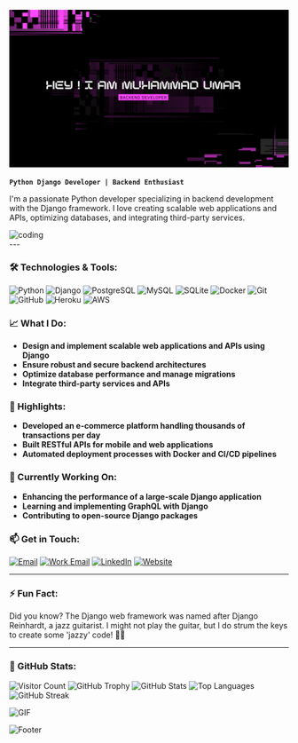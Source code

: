![Header](https://github.com/umarghaffar9191/umarghaffar9191/blob/main/Black%20and%20Purple%20Digital%20Glitch%20Tech%20YouTube%20Banner.png)

**`Python Django Developer | Backend Enthusiast`**

I'm a passionate Python developer specializing in backend development with the Django framework. I love creating scalable web applications and APIs, optimizing databases, and integrating third-party services.

<img align="right" alt="coding" width="600" src="https://camo.githubusercontent.com/803e347031cda828121b89cff32a385117345fb0349faff2f099fa84b6e4dc35/68747470733a2f2f63646e612e61727473746174696f6e2e636f6d2f702f6173736574732f696d616765732f696d616765732f3032382f3130322f3035382f6f726967696e616c2f706978656c2d6a6566662d6d61747269782d732e6769663f31353933343837323633">
---

### 🛠️ Technologies & Tools:
![Python](https://img.shields.io/badge/-Python-3776AB?style=flat&logo=python&logoColor=white)
![Django](https://img.shields.io/badge/-Django-092E20?style=flat&logo=django&logoColor=white)
![PostgreSQL](https://img.shields.io/badge/-PostgreSQL-336791?style=flat&logo=postgresql&logoColor=white)
![MySQL](https://img.shields.io/badge/-MySQL-4479A1?style=flat&logo=mysql&logoColor=white)
![SQLite](https://img.shields.io/badge/-SQLite-003B57?style=flat&logo=sqlite&logoColor=white)
![Docker](https://img.shields.io/badge/-Docker-2496ED?style=flat&logo=docker&logoColor=white)
![Git](https://img.shields.io/badge/-Git-F05032?style=flat&logo=git&logoColor=white)
![GitHub](https://img.shields.io/badge/-GitHub-181717?style=flat&logo=github&logoColor=white)
![Heroku](https://img.shields.io/badge/-Heroku-430098?style=flat&logo=heroku&logoColor=white)
![AWS](https://img.shields.io/badge/-AWS-232F3E?style=flat&logo=amazon-aws&logoColor=white)

### 📈 What I Do:
- **Design and implement scalable web applications and APIs using Django**
- **Ensure robust and secure backend architectures**
- **Optimize database performance and manage migrations**
- **Integrate third-party services and APIs**

### 🌟 Highlights:
- **Developed an e-commerce platform handling thousands of transactions per day**
- **Built RESTful APIs for mobile and web applications**
- **Automated deployment processes with Docker and CI/CD pipelines**

### 🔭 Currently Working On:
- **Enhancing the performance of a large-scale Django application**
- **Learning and implementing GraphQL with Django**
- **Contributing to open-source Django packages**

### 📫 Get in Touch:
[![Email](https://img.shields.io/badge/Email-D14836?style=flat&logo=gmail&logoColor=white)](mailto:umarghaffar9191@gmail.com)
[![Work Email](https://img.shields.io/badge/Email-D14836?style=flat&logo=gmail&logoColor=white)](mailto:2021-bs-llb-120@tuf.edu.pk)
[![LinkedIn](https://img.shields.io/badge/LinkedIn-0077B5?style=flat&logo=linkedin&logoColor=white)](https://www.linkedin.com/in/umar-ghaffar-93b3832bb)
[![Website](https://img.shields.io/badge/Website-4285F4?style=flat&logo=google-chrome&logoColor=white)](https://myhammadumar.com)

---

### ⚡ Fun Fact:
Did you know? The Django web framework was named after Django Reinhardt, a jazz guitarist. I might not play the guitar, but I do strum the keys to create some 'jazzy' code! 🎸🐍

---

### 🚀 GitHub Stats:
![Visitor Count](https://visitor-badge.laobi.icu/badge?page_id=MuhammadUmar.MuhammadUmar)
![GitHub Trophy](https://github-profile-trophy.vercel.app/?username=MuhammadUmar&theme=onedark)
![GitHub Stats](https://github-readme-stats.vercel.app/api?username=MuhammadUmar&show_icons=true&theme=radical)
![Top Languages](https://github-readme-stats.vercel.app/api/top-langs/?username=MuhammadUmar&layout=compact&theme=radical)
![GitHub Streak](https://github-readme-streak-stats.herokuapp.com/?user=MuhammadUmar&theme=radical)

![GIF](https://github.com/WickTech/WickTech/blob/main/giphy.gif)

![Footer](https://github.com/MuhammadUmar/MuhammadUmar/blob/main/assets/footer-image.png)
